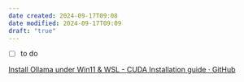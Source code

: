 ```yaml
---
date created: 2024-09-17T09:08
date modified: 2024-09-17T09:09
draft: "true"
---
```

- [ ] to do

[Install Ollama under Win11 & WSL - CUDA Installation guide · GitHub](https://gist.github.com/nekiee13/c8ec43bce5fd75d20e38b31a613fd83d)
